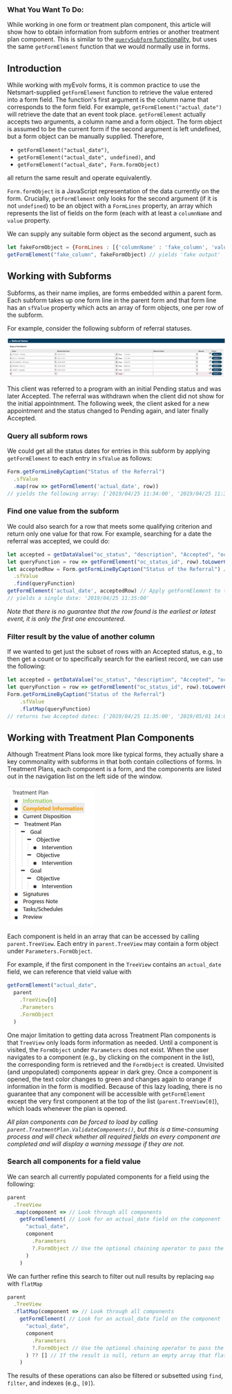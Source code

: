 ### What You Want To Do:
While working in one form or treatment plan component, this article will show how to obtain information from subform entries or another treatment plan component. This is similar to the [`querySubform` functionality](), but uses the same `getFormElement` function that we would normally use in forms.

## Introduction

While working with myEvolv forms, it is common practice to use the Netsmart-supplied `getFormElement` function to retrieve the value entered into a form field. The function's first argument is the column name that corresponds to the form field. For example, `getFormElement("actual_date")` will retrieve the date that an event took place. `getFormElement` actually accepts two arguments, a column name and a form object. The form object is assumed to be the current form if the second argument is left undefined, but a form object can be manually supplied. Therefore,

 - `getFormElement("actual_date")`,
 - `getFormElement("actual_date", undefined)`, and
 - `getFormElement("actual_date", Form.formObject)`

all return the same result and operate equivalently. 

`Form.formObject` is a JavaScript representation of the data currently on the form. Crucially, `getFormElement` only looks for the second argument (if it is not `undefined`) to be an object with a `FormLines` property, an array which represents the list of fields on the form (each with at least a `columnName` and `value` property.

We can supply any suitable form object as the second argument, such as 

```js
let fakeFormObject = {FormLines : [{'columnName' : 'fake_column', 'value': 'fake output'}]}
getFormElement("fake_column", fakeFormObject) // yields 'fake output'
```

## Working with Subforms

Subforms, as their name implies, are forms embedded within a parent form. Each subform takes up one form line in the parent form and that form line has an `sfValue` property which acts an array of form objects, one per row of the subform. 

For example, consider the following subform of referral statuses.


![A subform of referral statuses. Two statuses are accepted, others pending, and one is withdrawn.](How-To%20Guides/assets/images/Subform%20Example.png "A subform of referral statuses. Some statuses are accepted, others pending, and one is withdrawn.")

This client was referred to a program with an initial Pending status and was later Accepted. The referral was withdrawn when the client did not show for the initial appointnment. The following week, the client asked for a new appointment and the status changed to Pending again, and later finally Accepted.

### Query all subform rows

We could get all the status dates for entries in this subform by applying `getFormElement` to each entry in `sfValue` as follows:

```js
Form.getFormLineByCaption("Status of the Referral")
  .sfValue
  .map(row => getFormElement('actual_date', row))
// yields the following array: ['2019/04/25 11:34:00', '2019/04/25 11:35:00', '2019/04/25 18:46:00', '2019/05/01 08:00:00', '2019/05/01 14:00:00', '']
```

### Find one value from the subform

We could also search for a row that meets some qualifying criterion and return only one value for that row. For example, searching for a date the referral was accepted, we could do:

```js
let accepted = getDataValue("oc_status", "description", "Accepted", "oc_status_id").toLowerCase() // Find the GUID associated with an Accepted status. Done here so we only run getDataValue once
let queryFunction = row => getFormElement("oc_status_id", row).toLowerCase() == accepted // Define a function that tests whether the status of each row is Accepted
let acceptedRow = Form.getFormLineByCaption("Status of the Referral") // Find one row with an Accepted status
  .sfValue
  .find(queryFunction)
getFormElement('actual_date', acceptedRow) // Apply getFormElement to that one row.
// yields a single date: '2019/04/25 11:35:00'
```
_Note that there is no guarantee that the row found is the earliest or latest event, it is only the first one encountered._

### Filter result by the value of another column

If we wanted to get just the subset of rows with an Accepted status, e.g., to then get a count or to specifically search for the earliest record, we can use the following:

```js
let accepted = getDataValue("oc_status", "description", "Accepted", "oc_status_id").toLowerCase()
let queryFunction = row => getFormElement("oc_status_id", row).toLowerCase() == accepted ? getFormElement("actual_date", row) : []
Form.getFormLineByCaption("Status of the Referral")
    .sfValue
    .flatMap(queryFunction)
// returns two Accepted dates: ['2019/04/25 11:35:00', '2019/05/01 14:00:00']
```

## Working with Treatment Plan Components

Although Treatment Plans look more like typical forms, they actually share a key commonality with subforms in that both contain collections of forms. In Treatment Plans, each component is a form, and the components are listed out in the navigation list on the left side of the window.

![A list of Treatment Plan components, including Information, Completed Information, Current Disposition, Goals, Objectives, and Interventions. Information is highlighted in green and Completed Information is highlighted in orange.](How-To%20Guides/assets/images/Treatment%20Plan%20Component%20List.png "A list of Treatment Plan components, including Information, Completed Information, Current Disposition, Goals, Objectives, and Interventions. Information is highlighted in green and Completed Information is highlighted in orange.")

Each component is held in an array that can be accessed by calling `parent.TreeView`. Each entry in `parent.TreeView` may contain a form object under `Parameters.FormObject`.

For example, if the first component in the `TreeView` contains an `actual_date` field, we can reference that vield value with

```js
getFormElement("actual_date", 
  parent
    .TreeView[0]
    .Parameters
    .FormObject
  )
```

One major limitation to getting data across Treatment Plan components is that `TreeView` only loads form information as needed. Until a component is visited, the `FormObject` under `Parameters` does not exist. When the user navigates to a component (e.g., by clicking on the component in the list), the corresponding form is retrieved and the `FormObject` is created. Unvisited (and unpopulated) components appear in dark grey. Once a component is opened, the text color changes to green and changes again to orange if information in the form is modified. Because of this lazy loading, there is no guarantee that any component will be accessible with `getFormElement` except the very first component at the top of the list (`parent.TreeView[0]`), which loads whenever the plan is opened. 

_All plan components can be forced to load by calling `parent.TreatmentPlan.ValidateComponents()`, but this is a time-consuming process and will check whether all required fields on every component are completed and will display a warning message if they are not._

### Search all components for a field value

We can search all currently populated components for a field using the following:

```js
parent 
  .TreeView
  .map(component => // Look through all components 
    getFormElement( // Look for an actual_date field on the component
      "actual_date",
      component
        .Parameters
        ?.FormObject // Use the optional chaining operator to pass the FormObject property if it exists
      )
    )
```

We can further refine this search to filter out null results by replacing `map` with `flatMap`

```js
parent 
  .TreeView
  .flatMap(component => // Look through all components 
    getFormElement( // Look for an actual_date field on the component
      "actual_date",
      component
        .Parameters
        ?.FormObject // Use the optional chaining operator to pass the FormObject property if it exists
      ) ?? [] // If the result is null, return an empty array that flatMap will drop from the result
    )
```

The results of these operations can also be filtered or subsetted using `find`, `filter`, and indexes (e.g., `[0]`).
